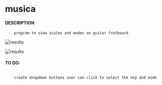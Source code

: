 # musica



#### DESCRIPTION
```
	program to view scales and modes on guitar fretboard

```

![results](https://github.com/PopeyedLocket/musica/blob/master/images/key_A_major.png?raw=true "A major")

![results](https://github.com/PopeyedLocket/musica/blob/master/images/key_A_major-mode_6_Aeolian.png?raw=true "Key: A major, Mode 6: Aeolian")


#### TO DO:
```

	create dropdown buttons user can click to select the key and mode


```